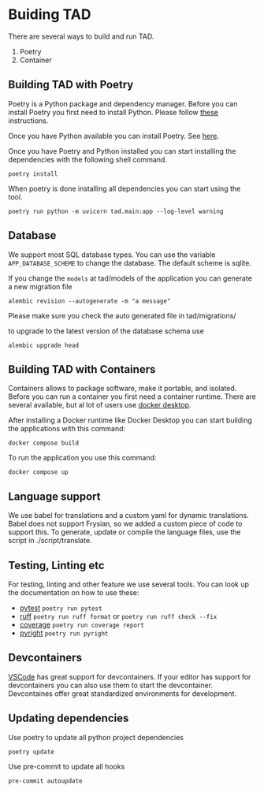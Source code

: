 # Buiding TAD

There are several ways to build and run TAD.

1. Poetry
2. Container

## Building TAD with Poetry

Poetry is a Python package and dependency manager. Before you can install Poetry you first need to install Python. Please follow [these](https://github.com/pyenv/pyenv?tab=readme-ov-file#installation) instructions.

Once you have Python available you can install Poetry. See [here](https://python-poetry.org/docs/#installation).

Once you have Poetry and Python installed you can start installing the dependencies with the following shell command.

```shell
poetry install
```

When poetry is done installing all dependencies you can start using the tool.

```shell
poetry run python -m uvicorn tad.main:app --log-level warning
```

## Database

We support most SQL database types. You can use the variable `APP_DATABASE_SCHEME` to change the database. The default scheme is sqlite.

If you change the `models` at tad/models of the application you can generate a new migration file

```shell
alembic revision --autogenerate -m "a message"
```

Please make sure you check the auto generated file in tad/migrations/

to upgrade to the latest version of the database schema use

```shell
alembic upgrade head
```

## Building TAD with Containers

Containers allows to package software, make it portable, and isolated. Before you can run a container you first need a container runtime. There are several available, but al lot of users use [docker desktop](https://www.docker.com/products/docker-desktop/).

After installing a Docker runtime like Docker Desktop you can start building the applications with this command:

```shell
docker compose build
```

To run the application you use this command:

```shell
docker compose up
```

## Language support

We use babel for translations and a custom yaml for dynamic translations. Babel does not support Frysian, so we added a custom piece of code to support this. To generate, update or compile the language files, use the script in ./script/translate.

## Testing, Linting etc

For testing, linting and other feature we use several tools. You can look up the documentation on how to use these:

* [pytest](https://docs.pytest.org/en/)  `poetry run pytest`
* [ruff](https://docs.astral.sh/ruff/) `poetry run ruff format` or `poetry run ruff check --fix`
* [coverage](https://coverage.readthedocs.io/en/) `poetry run coverage report`
* [pyright](https://microsoft.github.io/pyright/#/) `poetry run pyright`

## Devcontainers

[VSCode](https://code.visualstudio.com/) has great support for devcontainers. If your editor has support for devcontainers you can also use them to start the devcontainer. Devcontaines offer great standardized environments for development.

## Updating dependencies

Use poetry to update all python project dependencies

```shell
poetry update
```

Use pre-commit to update all hooks

```shell
pre-commit autoupdate
```
